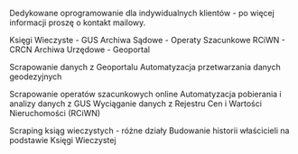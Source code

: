 Dedykowane oprogramowanie dla indywidualnych klientów - po więcej informacji proszę o kontakt mailowy.

Księgi Wieczyste - GUS
Archiwa Sądowe - Operaty Szacunkowe
RCiWN - CRCN
Archiwa Urzędowe - Geoportal

Scrapowanie danych z Geoportalu
Automatyzacja przetwarzania danych geodezyjnych

Scrapowanie operatów szacunkowych online
Automatyzacja pobierania i analizy danych z GUS
Wyciąganie danych z Rejestru Cen i Wartości Nieruchomości (RCiWN)

Scraping ksiąg wieczystych - różne działy
Budowanie historii właścicieli na podstawie Księgi Wieczystej
